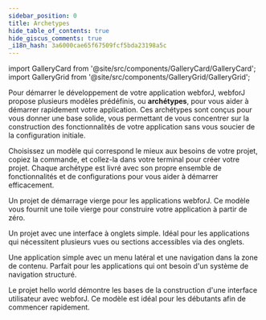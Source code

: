 ```yaml
---
sidebar_position: 0
title: Archetypes
hide_table_of_contents: true
hide_giscus_comments: true
_i18n_hash: 3a6000cae65f67509fcf5bda23198a5c
---
```

<Head>
  <style>{`
  .container {
    max-width: 65em !important;
  }
  `}</style>
</Head>

<!-- vale off -->

import GalleryCard from '@site/src/components/GalleryCard/GalleryCard';
import GalleryGrid from '@site/src/components/GalleryGrid/GalleryGrid';

<!-- vale on -->

Pour démarrer le développement de votre application webforJ, webforJ propose plusieurs modèles prédéfinis, ou **archétypes**, pour vous aider à démarrer rapidement votre application. Ces archétypes sont conçus pour vous donner une base solide, vous permettant de vous concentrer sur la construction des fonctionnalités de votre application sans vous soucier de la configuration initiale.

Choisissez un modèle qui correspond le mieux aux besoins de votre projet, copiez la commande, et collez-la dans votre terminal pour créer votre projet. Chaque archétype est livré avec son propre ensemble de fonctionnalités et de configurations pour vous aider à démarrer efficacement.

<GalleryGrid>
  <GalleryCard header="Blank" href="blank" image="/img/archetypes/blank.png" effect="none">
    <p>Un projet de démarrage vierge pour les applications webforJ. Ce modèle vous fournit une toile vierge pour construire votre application à partir de zéro.</p>
  </GalleryCard>

  <GalleryCard header="Tabs" href="tabs" image="/img/archetypes/tabs.png" effect="none">
    <p>Un projet avec une interface à onglets simple. Idéal pour les applications qui nécessitent plusieurs vues ou sections accessibles via des onglets.</p>
  </GalleryCard>

  <GalleryCard header="SideMenu" href="sidemenu" image="/img/archetypes/sidemenu.png" effect="none">
    <p>Une application simple avec un menu latéral et une navigation dans la zone de contenu. Parfait pour les applications qui ont besoin d'un système de navigation structuré.</p>
  </GalleryCard>

  <GalleryCard header="HelloWorld" href="hello-world" image="/img/archetypes/hello-world.png" effect="none">
    <p>Le projet hello world démontre les bases de la construction d'une interface utilisateur avec webforJ. Ce modèle est idéal pour les débutants afin de commencer rapidement.</p>
    <div hidden>
      <p>Contenu du dialogue pour le projet HelloWorld.</p>
    </div>
  </GalleryCard>
</GalleryGrid>
